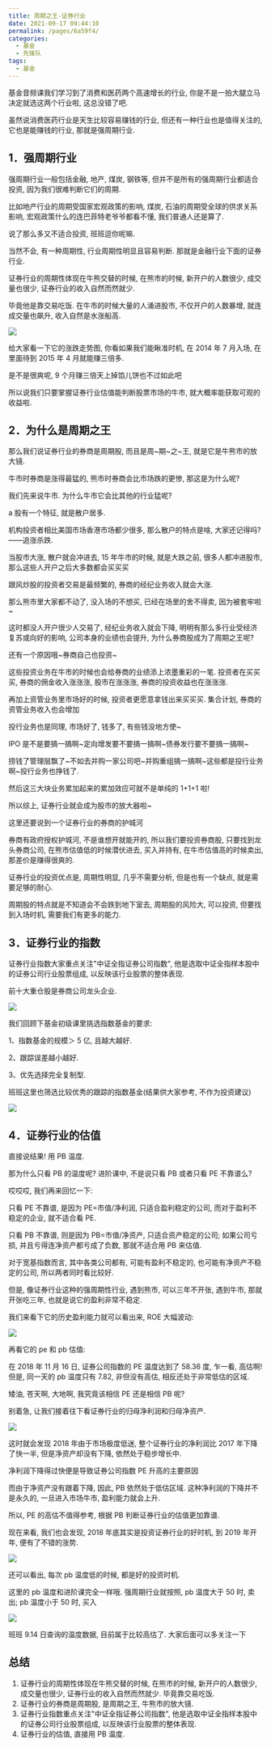```yaml
---
title: 周期之王-证券行业
date: 2021-09-17 09:44:10
permalink: /pages/6a59f4/
categories:
  - 基金
  - 先锋队
tags:
  - 基金
---
```


基金音频课我们学习到了消费和医药两个高速增长的行业, 你是不是一拍大腿立马决定就选这两个行业啦, 这总没错了吧.

虽然说消费医药行业是天生比较容易赚钱的行业, 但还有一种行业也是值得关注的, 它也是能赚钱的行业, 那就是强周期行业.

## 1．强周期行业

强周期行业一般包括金融, 地产, 煤炭, 钢铁等, 但并不是所有的强周期行业都适合投资, 因为我们很难判断它们的周期.

比如地产行业的周期受国家宏观政策的影响, 煤炭, 石油的周期受全球的供求关系影响, 宏观政策什么的连巴菲特老爷爷都看不懂, 我们普通人还是算了.

说了那么多又不适合投资, 班班逗你呢嘛.

当然不会, 有一种周期性, 行业周期性明显且容易判断. 那就是金融行业下面的证券行业.

证券行业的周期性体现在牛熊交替的时候, 在熊市的时候, 新开户的人数很少, 成交量也很少, 证券行业的收入自然而然就少.

毕竟他是靠交易吃饭. 在牛市的时候大量的人涌进股市, 不仅开户的人数暴增, 就连成交量也飙升, 收入自然是水涨船高.

![](../../.vuepress/public/img/fund/611.jpg)

给大家看一下它的涨跌走势图, 你看如果我们能瞅准时机, 在 2014 年 7 月入场, 在里面待到 2015 年 4 月就能赚三倍多.

是不是很爽呢, 9 个月赚三倍天上掉馅儿饼也不过如此吧

所以说我们只要掌握证券行业估值能判断股票市场的牛市, 就大概率能获取可观的收益啦.

## 2．为什么是周期之王

那么我们说证券行业的券商是周期股, 而且是周~期~之~王, 就是它是牛熊市的放大镜.

牛市时券商是涨得最猛的, 熊市时券商会比市场跌的更惨, 那这是为什么呢?

我们先来说牛市. 为什么牛市它会比其他的行业猛呢?

a 股有一个特征, 就是散户居多.

机构投资者相比美国市场香港市场都少很多, 那么散户的特点是啥, 大家还记得吗?——追涨杀跌.

当股市大涨, 散户就会冲进去, 15 年牛市的时候, 就是大跌之前, 很多人都冲进股市, 那么这些人开户之后大多数都会买买买

跟风炒股的投资者交易是最频繁的, 券商的经纪业务收入就会大涨.

那么熊市里大家都不动了, 没入场的不想买, 已经在场里的舍不得卖, 因为被套牢啦~

这时都没人开户很少人交易了, 经纪业务收入就会下降, 明明有那么多行业受经济复苏或向好的影响, 公司本身的业绩也会提升, 为什么券商股成为了周期之王呢?

还有一个原因哦~券商自己也投资~

这些投资业务在牛市的时候也会给券商的业绩添上浓墨重彩的一笔. 投资者在买买买, 券商的佣金收入涨涨涨, 股市在涨涨涨, 券商的投资收益也在涨涨涨.

再加上资管业务里市场好的时候, 投资者更愿意拿钱出来买买买. 集合计划, 券商的资管业务收入也会增加

投行业务也是同理, 市场好了, 钱多了, 有些钱没地方使~

IPO 是不是要搞一搞啊~定向增发要不要搞一搞啊~债券发行要不要搞一搞啊~

捞钱了管理层飘了~不如去并购一家公司吧~并购重组搞一搞啊~这些都是投行业务啊~投行业务也挣钱了.

然后这三大块业务累加起来的累加效应可就不是单纯的 1+1+1 啦!

所以综上, 证券行业就会成为股市的放大器啦~

这里还要说到一个证券行业的券商的护城河

券商有政府授权护城河, 不是谁想开就能开的, 所以我们要投资券商股, 只要找到龙头券商公司, 在熊市估值低的时候潜伏进去, 买入并持有, 在牛市估值高的时候卖出, 那差价是赚得很爽的.

证券行业的投资优点是, 周期性明显, 几乎不需要分析, 但是也有一个缺点, 就是需要足够的耐心.

周期股的特点就是不知道会不会跌到地下室去, 周期股的风险大, 可以投资, 但要找到入场时机, 需要我们有更多的能力.

## 3．证券行业的指数

证券行业指数大家重点关注"中证全指证券公司指数", 他是选取中证全指样本股中的证券公司行业股票组成, 以反映该行业股票的整体表现.

前十大重仓股是券商公司龙头企业.

![](../../.vuepress/public/img/fund/612.jpg)

我们回顾下基金初级课里挑选指数基金的要求:

1、指数基金的规模＞ 5 亿, 且越大越好.

2、跟踪误差越小越好.

3、优先选择完全复制型.

班班这里也筛选比较优秀的跟踪的指数基金(结果供大家参考, 不作为投资建议)

![](../../.vuepress/public/img/fund/613.jpg)

## 4．证券行业的估值

直接说结果! 用 PB 温度.

那为什么只看 PB 的温度呢? 进阶课中, 不是说只看 PB 或者只看 PE 不靠谱么?

哎哎哎, 我们再来回忆一下:

只看 PE 不靠谱, 是因为 PE=市值/净利润, 只适合盈利稳定的公司, 而对于盈利不稳定的企业, 就不适合看 PE.

只看 PB 不靠谱, 则是因为 PB=市值/净资产, 只适合资产稳定的公司; 如果公司亏损, 并且亏得连净资产都亏成了负数, 那就不适合用 PB 来估值.

对于宽基指数而言, 其中各类公司都有, 可能有盈利不稳定的, 也可能有净资产不稳定的公司, 所以两者同时看比较好.

但是, 像证券行业这种的强周期性行业, 遇到熊市, 可以三年不开张, 遇到牛市, 那就开张吃三年, 也就是说它的盈利非常不稳定.

我们来看下它的历史盈利能力就可以看出来, ROE 大幅波动:

![](../../.vuepress/public/img/fund/614.jpg)

再看它的 pe 和 pb 估值:

在 2018 年 11 月 16 日, 证券公司指数的 PE 温度达到了 58.36 度, 乍一看, 高估啊! 但是, 同一天的 pb 温度只有 7.82, 非但没有高估, 相反还处于非常低估的区域.

矮油, 苍天啊, 大地啊, 我究竟该相信 PE 还是相信 PB 呢?

别着急, 让我们接着往下看证券行业的归母净利润和归母净资产.

![](../../.vuepress/public/img/fund/615.jpg)

这时就会发现 2018 年由于市场极度低迷, 整个证券行业的净利润比 2017 年下降了快一半, 但是净资产却没有下降, 依然处于稳步增长中.

净利润下降得过快便是导致证券公司指数 PE 升高的主要原因

而由于净资产没有跟着下降, 因此, PB 依然处于低估区域. 这种净利润的下降并不是永久的, 一旦进入市场牛市, 盈利能力就会上升.

所以, PE 的高估不值得参考, 根据 PB 判断证券行业的估值更加靠谱.

现在来看, 我们也会发现, 2018 年底其实是投资证券行业的好时机, 到 2019 年开年, 便有了不错的涨势.

![](../../.vuepress/public/img/fund/616.jpg)

还可以看出, 每次 pb 温度低的时候, 都是好的投资时机.

这里的 pb 温度和进阶课完全一样哦. 强周期行业就按照, pb 温度大于 50 时, 卖出; pb 温度小于 50 时, 买入

![](../../.vuepress/public/img/fund/617.jpg)

班班 9.14 日查询的温度数据, 目前属于比较高估了. 大家后面可以多关注一下

## 总结

1. 证券行业的周期性体现在牛熊交替的时候, 在熊市的时候, 新开户的人数很少, 成交量也很少, 证券行业的收入自然而然就少. 毕竟靠交易吃饭.
2. 证券行业的券商是周期股, 是周期之王, 牛熊市的放大镜.
3. 证券行业指数重点关注"中证全指证券公司指数", 他是选取中证全指样本股中的证券公司行业股票组成, 以反映该行业股票的整体表现.
4. 证券行业的估值, 直接用 PB 温度.
